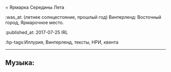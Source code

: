 = Ярмарка Середины Лета

:was_at: (летнее солнцестояние, прошлый год) Винтерленд: Восточный город, Ярмарочное место.

:published_at: 2017-07-25 IRL

:hp-tags:Иллурия, Винтерленд, тексты, НРИ, квента

------------
Музыка:
------------
<!--stackedit_data:
eyJoaXN0b3J5IjpbODQwMjU3NTM0XX0=
-->